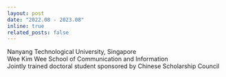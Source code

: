 ```yaml
---
layout: post
date: "2022.08 - 2023.08"
inline: true
related_posts: false
---
```


Nanyang Technological University, Singapore <br>
Wee Kim Wee School of Communication and Information <br>
Jointly trained doctoral student sponsored by Chinese Scholarship Council

